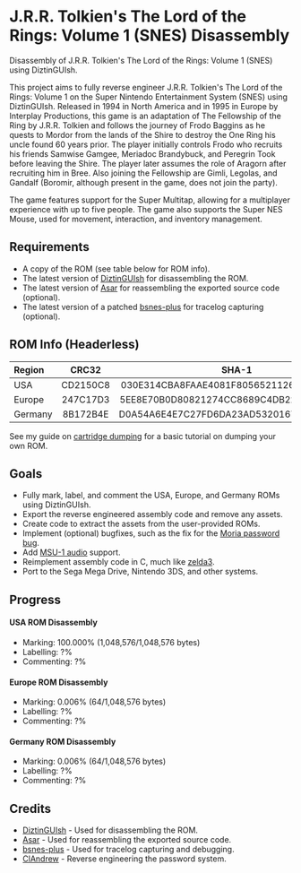 # J.R.R. Tolkien's The Lord of the Rings: Volume 1 (SNES) Disassembly
Disassembly of J.R.R. Tolkien's The Lord of the Rings: Volume 1 (SNES) using DiztinGUIsh.

This project aims to fully reverse engineer J.R.R. Tolkien's The Lord of the Rings: Volume 1 on the Super Nintendo Entertainment System (SNES) using DiztinGUIsh. Released in 1994 in North America and in 1995 in Europe by Interplay Productions, this game is an adaptation of The Fellowship of the Ring by J.R.R. Tolkien and follows the journey of Frodo Baggins as he quests to Mordor from the lands of the Shire to destroy the One Ring his uncle found 60 years prior. The player initially controls Frodo who recruits his friends Samwise Gamgee, Meriadoc Brandybuck, and Peregrin Took before leaving the Shire. The player later assumes the role of Aragorn after recruiting him in Bree. Also joining the Fellowship are Gimli, Legolas, and Gandalf (Boromir, although present in the game, does not join the party).

The game features support for the Super Multitap, allowing for a multiplayer experience with up to five people. The game also supports the Super NES Mouse, used for movement, interaction, and inventory management.

## Requirements
* A copy of the ROM (see table below for ROM info).
* The latest version of [DiztinGUIsh](https://github.com/IsoFrieze/DiztinGUIsh/releases) for disassembling the ROM.
* The latest version of [Asar](https://github.com/RPGHacker/asar/releases) for reassembling the exported source code (optional).
* The latest version of a patched [bsnes-plus](https://github.com/DizTools/bsnes-plus/releases) for tracelog capturing (optional).

## ROM Info (Headerless)
| Region  |   CRC32  |                   SHA-1                  |
|:--------|:--------:|:----------------------------------------:|
| USA     | CD2150C8 | 030E314CBA8FAAE4081F8056521126916E5E0ADA |
| Europe  | 247C17D3 | 5EE8E70B0D80821274CC8689C4DB22215B5AE52F |
| Germany | 8B172B4E | D0A54A6E4E7C27FD6DA23AD53201679272F9AC04 |

See my guide on [cartridge dumping](../../wiki/Cartridge-Dumping) for a basic tutorial on dumping your own ROM.

## Goals
* Fully mark, label, and comment the USA, Europe, and Germany ROMs using DiztinGUIsh.
* Export the reverse engineered assembly code and remove any assets.
* Create code to extract the assets from the user-provided ROMs.
* Implement (optional) bugfixes, such as the fix for the [Moria password bug](https://cml-a.com/content/2021/04/06/lord-of-the-rings-snes-bugfix/).
* Add [MSU-1 audio](https://www.reddit.com/r/snes/comments/ej14qy/comment/ft0u7rh/) support.
* Reimplement assembly code in C, much like [zelda3](https://github.com/snesrev/zelda3).
* Port to the Sega Mega Drive, Nintendo 3DS, and other systems.

## Progress
#### USA ROM Disassembly
* Marking: 100.000% (1,048,576/1,048,576 bytes)
* Labelling: ?%
* Commenting: ?%
#### Europe ROM Disassembly
* Marking: 0.006% (64/1,048,576 bytes)
* Labelling: ?%
* Commenting: ?%
#### Germany ROM Disassembly
* Marking: 0.006% (64/1,048,576 bytes)
* Labelling: ?%
* Commenting: ?%

## Credits
* [DiztinGUIsh](https://github.com/IsoFrieze/DiztinGUIsh) - Used for disassembling the ROM.
* [Asar](https://github.com/RPGHacker/asar) - Used for reassembling the exported source code.
* [bsnes-plus](https://github.com/DizTools/bsnes-plus) - Used for tracelog capturing and debugging.
* [ClAndrew](https://cml-a.com/content/2021/04/06/lord-of-the-rings-snes-bugfix/) - Reverse engineering the password system.
